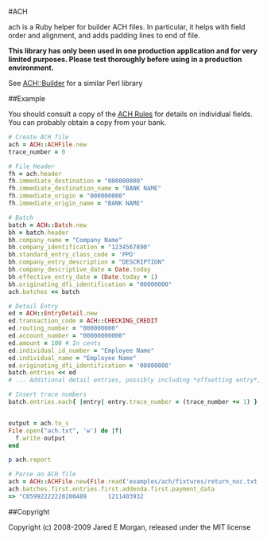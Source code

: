 #ACH

ach is a Ruby helper for builder ACH files. In particular, it helps with field
order and alignment, and adds padding lines to end of file.

**This library has only been used in one production application and for very
limited purposes. Please test thoroughly before using in a production
environment.**

See [ACH::Builder](http://search.cpan.org/~tkeefer/ACH-Builder-0.03/lib/ACH/Builder.pm)
for a similar Perl library

##Example

You should consult a copy of the [ACH Rules](http://www.nacha.org) for details
on individual fields. You can probably obtain a copy from your bank.

```ruby
# Create ACH file
ach = ACH::ACHFile.new
trace_number = 0

# File Header
fh = ach.header
fh.immediate_destination = "000000000"
fh.immediate_destination_name = "BANK NAME"
fh.immediate_origin = "000000000"
fh.immediate_origin_name = "BANK NAME"

# Batch
batch = ACH::Batch.new
bh = batch.header
bh.company_name = "Company Name"
bh.company_identification = "1234567890"
bh.standard_entry_class_code = 'PPD'
bh.company_entry_description = "DESCRIPTION"
bh.company_descriptive_date = Date.today
bh.effective_entry_date = (Date.today + 1)
bh.originating_dfi_identification = "00000000"
ach.batches << batch

# Detail Entry
ed = ACH::EntryDetail.new
ed.transaction_code = ACH::CHECKING_CREDIT
ed.routing_number = "000000000"
ed.account_number = "00000000000"
ed.amount = 100 # In cents
ed.individual_id_number = "Employee Name"
ed.individual_name = "Employee Name"
ed.originating_dfi_identification = '00000000'
batch.entries << ed
# ... Additional detail entries, possibly including *offsetting entry*, if needed.

# Insert trace numbers
batch.entries.each{ |entry| entry.trace_number = (trace_number += 1) }


output = ach.to_s
File.open("ach.txt", 'w') do |f|
  f.write output
end

p ach.report
```

```ruby
# Parse an ACH file
ach = ACH::ACHFile.new(File.read('examples/ach/fixtures/return_noc.txt'))
ach.batches.first.entries.first.addenda.first.payment_data
=> "C05992222220280489      1211403932                                          1211"
```

##Copyright

Copyright (c) 2008-2009 Jared E Morgan, released under the MIT license
